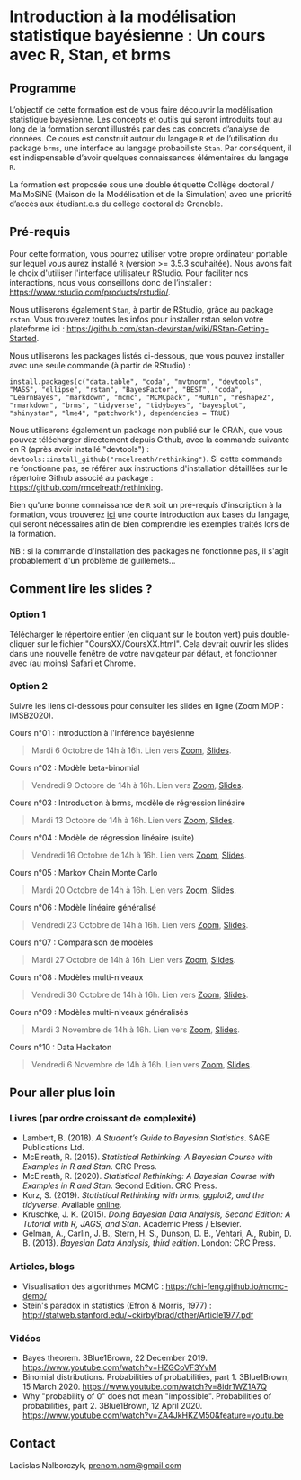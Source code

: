 # Introduction à la modélisation statistique bayésienne : Un cours avec R, Stan, et brms

## Programme

L’objectif de cette formation est de vous faire découvrir la modélisation statistique bayésienne. Les concepts et outils qui seront introduits tout au long de la formation seront illustrés par des cas concrets d’analyse de données. Ce cours est construit autour du langage `R` et de l’utilisation du package `brms`, une interface au langage probabiliste `Stan`. Par conséquent, il est indispensable d’avoir quelques connaissances élémentaires du langage `R`.

La formation est proposée sous une double étiquette Collège doctoral / MaiMoSiNE (Maison de la Modélisation et de la Simulation) avec une priorité d’accès aux étudiant.e.s du collège doctoral de Grenoble.

## Pré-requis

Pour cette formation, vous pourrez utiliser votre propre ordinateur portable sur lequel vous aurez installé `R` (version >= 3.5.3 souhaitée). Nous avons fait le choix d'utiliser l'interface utilisateur RStudio. Pour faciliter nos interactions, nous vous conseillons donc de l’installer : https://www.rstudio.com/products/rstudio/.

Nous utiliserons également `Stan`, à partir de RStudio, grâce au package `rstan`. Vous trouverez toutes les infos pour installer rstan selon votre plateforme ici : https://github.com/stan-dev/rstan/wiki/RStan-Getting-Started.

Nous utiliserons les packages listés ci-dessous, que vous pouvez installer avec une seule commande (à partir de RStudio) :

`install.packages(c("data.table", "coda", "mvtnorm", "devtools", "MASS", "ellipse", "rstan", "BayesFactor", "BEST", "coda", "LearnBayes", "markdown", "mcmc", "MCMCpack", "MuMIn", "reshape2", "rmarkdown", "brms", "tidyverse", "tidybayes", "bayesplot", "shinystan", "lme4", "patchwork"), dependencies = TRUE)`

Nous utiliserons également un package non publié sur le CRAN, que vous pouvez télécharger directement depuis Github, avec la commande suivante en R (après avoir installé "devtools") : `devtools::install_github("rmcelreath/rethinking")`. Si cette commande ne fonctionne pas, se référer aux instructions d'installation détaillées sur le répertoire Github associé au package : https://github.com/rmcelreath/rethinking.

Bien qu'une bonne connaissance de `R` soit un pré-requis d'inscription à la formation, vous trouverez [ici](https://cran.r-project.org/doc/contrib/Torfs+Brauer-Short-R-Intro.pdf) une courte introduction aux bases du langage, qui seront nécessaires afin de bien comprendre les exemples traités lors de la formation.

NB : si la commande d'installation des packages ne fonctionne pas, il s'agit probablement d'un problème de guillemets...

## Comment lire les slides ?

### Option 1

Télécharger le répertoire entier (en cliquant sur le bouton vert) puis double-cliquer sur le fichier "CoursXX/CoursXX.html". Cela devrait ouvrir les slides dans une nouvelle fenêtre de votre navigateur par défaut, et fonctionner avec (au moins) Safari et Chrome.

### Option 2

Suivre les liens ci-dessous pour consulter les slides en ligne (Zoom MDP : IMSB2020).

Cours n°01 : Introduction à l'inférence bayésienne <br>
> Mardi 6 Octobre de 14h à 16h. Lien vers [Zoom](https://univ-grenoble-alpes-fr.zoom.us/j/93467180046?pwd=Si9OSnl6SzdTUVg4U1UwSTFyOUVEdz09), [Slides](https://www.barelysignificant.com/IMSB2020/slides/Cours01).

Cours n°02 : Modèle beta-binomial <br>
> Vendredi 9 Octobre de 14h à 16h. Lien vers [Zoom](https://univ-grenoble-alpes-fr.zoom.us/j/96169760384?pwd=cmFqUEJ0TTdEWjYwN29Ya0lPUFF2Zz09), [Slides](https://www.barelysignificant.com/IMSB2020/slides/Cours02).

Cours n°03 : Introduction à brms, modèle de régression linéaire <br>
> Mardi 13 Octobre de 14h à 16h. Lien vers [Zoom](https://univ-grenoble-alpes-fr.zoom.us/j/97299937306?pwd=ZDhPZmI2N3EyK3lQRjl2SkhaTEF6Zz09), [Slides](https://www.barelysignificant.com/IMSB2020/slides/Cours03).

Cours n°04 : Modèle de régression linéaire (suite) <br>
> Vendredi 16 Octobre de 14h à 16h. Lien vers [Zoom](https://univ-grenoble-alpes-fr.zoom.us/j/98781324900?pwd=S1dLbjhPK3VrQnRZNmN0a2kzQ0t0dz09), [Slides](https://www.barelysignificant.com/IMSB2020/slides/Cours04).

Cours n°05 : Markov Chain Monte Carlo <br>
> Mardi 20 Octobre de 14h à 16h. Lien vers [Zoom](https://univ-grenoble-alpes-fr.zoom.us/j/98264501064?pwd=VFlEU1lVQmNWNlArTEp6MmZaeFdzdz09), [Slides](https://www.barelysignificant.com/IMSB2020/slides/Cours05).

Cours n°06 : Modèle linéaire généralisé <br>
> Vendredi 23 Octobre de 14h à 16h. Lien vers [Zoom](https://univ-grenoble-alpes-fr.zoom.us/j/93336809011?pwd=TFFLUElkbHdjbkx4OFFuSnFSVENsdz09), [Slides](https://www.barelysignificant.com/IMSB2020/slides/Cours06).

Cours n°07 : Comparaison de modèles <br>
> Mardi 27 Octobre de 14h à 16h. Lien vers [Zoom](https://univ-grenoble-alpes-fr.zoom.us/j/92690924574?pwd=MFlHell2eHFReHl5R3JkRnpOWTlzQT09), [Slides](https://www.barelysignificant.com/IMSB2020/slides/Cours07).

Cours n°08 : Modèles multi-niveaux <br>
> Vendredi 30 Octobre de 14h à 16h. Lien vers [Zoom](https://univ-grenoble-alpes-fr.zoom.us/j/94624686231?pwd=aWVFdzZOZ2VSKy8xaUdnUWtnamlBdz09), [Slides](https://www.barelysignificant.com/IMSB2020/slides/Cours08).

Cours n°09 : Modèles multi-niveaux généralisés <br>
> Mardi 3 Novembre de 14h à 16h. Lien vers [Zoom](https://univ-grenoble-alpes-fr.zoom.us/j/97569015383?pwd=ai9vVlJCODVvMEdNMUpFTElOdlNtUT09), [Slides](https://www.barelysignificant.com/IMSB2020/slides/Cours09).

Cours n°10 : Data Hackaton <br>
> Vendredi 6 Novembre de 14h à 16h. Lien vers [Zoom](https://univ-grenoble-alpes-fr.zoom.us/j/94061357264?pwd=cWJiZkVKejRiVWZaaEJaSS96LzNBZz09), [Slides](https://www.barelysignificant.com/IMSB2020/slides/Cours10).

## Pour aller plus loin

### Livres (par ordre croissant de complexité)

- Lambert, B. (2018). *A Student’s Guide to Bayesian Statistics*. SAGE Publications Ltd.
- McElreath, R. (2015). *Statistical Rethinking: A Bayesian Course with Examples in R and Stan*. CRC Press.
- McElreath, R. (2020). *Statistical Rethinking: A Bayesian Course with Examples in R and Stan*. Second Edition. CRC Press.
- Kurz, S. (2019). *Statistical Rethinking with brms, ggplot2, and the tidyverse*. Available [online](https://bookdown.org/ajkurz/Statistical_Rethinking_recoded/).
- Kruschke, J. K. (2015). *Doing Bayesian Data Analysis, Second Edition: A Tutorial with R, JAGS, and Stan*. Academic Press / Elsevier.
- Gelman, A., Carlin, J. B., Stern, H. S., Dunson, D. B., Vehtari, A., Rubin, D. B. (2013). *Bayesian Data Analysis, third edition*. London: CRC Press.

### Articles, blogs

- Visualisation des algorithmes MCMC : https://chi-feng.github.io/mcmc-demo/
- Stein's paradox in statistics (Efron & Morris, 1977) : http://statweb.stanford.edu/~ckirby/brad/other/Article1977.pdf

### Vidéos

- Bayes theorem. 3Blue1Brown, 22 December 2019. https://www.youtube.com/watch?v=HZGCoVF3YvM
- Binomial distributions. Probabilities of probabilities, part 1. 3Blue1Brown, 15 March 2020. https://www.youtube.com/watch?v=8idr1WZ1A7Q
- Why "probability of 0" does not mean "impossible". Probabilities of probabilities, part 2. 3Blue1Brown, 12 April 2020. https://www.youtube.com/watch?v=ZA4JkHKZM50&feature=youtu.be

## Contact

Ladislas Nalborczyk, prenom.nom@gmail.com
